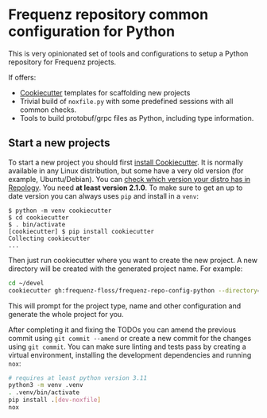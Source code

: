 # Frequenz repository common configuration for Python

This is very opinionated set of tools and configurations to setup a Python
repository for Frequenz projects.

If offers:

* [Cookiecutter] templates for scaffolding new projects
* Trivial build of `noxfile.py` with some predefined sessions with all common
  checks.
* Tools to build protobuf/grpc files as Python, including type information.


[Cookiecutter]: https://cookiecutter.readthedocs.io/en/stable

## Start a new projects

To start a new project you should first [install
Cookiecutter](https://cookiecutter.readthedocs.io/en/stable/installation.html).
It is normally available in any Linux distribution, but some have a very old
version (for example, Ubuntu/Debian).  You can [check which version your distro
has in Repology](https://repology.org/project/cookiecutter/versions). You need
**at least version 2.1.0**.  To make sure to get an up to date version you can
always uses `pip` and install in a `venv`:

```console
$ python -m venv cookiecutter
$ cd cookiecutter
$ . bin/activate
[cookiecutter] $ pip install cookiecutter
Collecting cookiecutter
...
```

Then just run cookiecutter where you want to create the new project. A new
directory will be created with the generated project name. For example:

```sh
cd ~/devel
cookiecutter gh:frequenz-floss/frequenz-repo-config-python --directory=cookiecutter
```

This will prompt for the project type, name and other configuration and
generate the whole project for you.

After completing it and fixing the TODOs
you can amend the previous commit using `git commit --amend`
or create a new commit for the changes using `git commit`.
You can make sure linting and tests pass by creating a virtual
environment, installing the development dependencies and running `nox`:
```sh
# requires at least python version 3.11
python3 -m venv .venv
. .venv/bin/activate
pip install .[dev-noxfile]
nox
```
